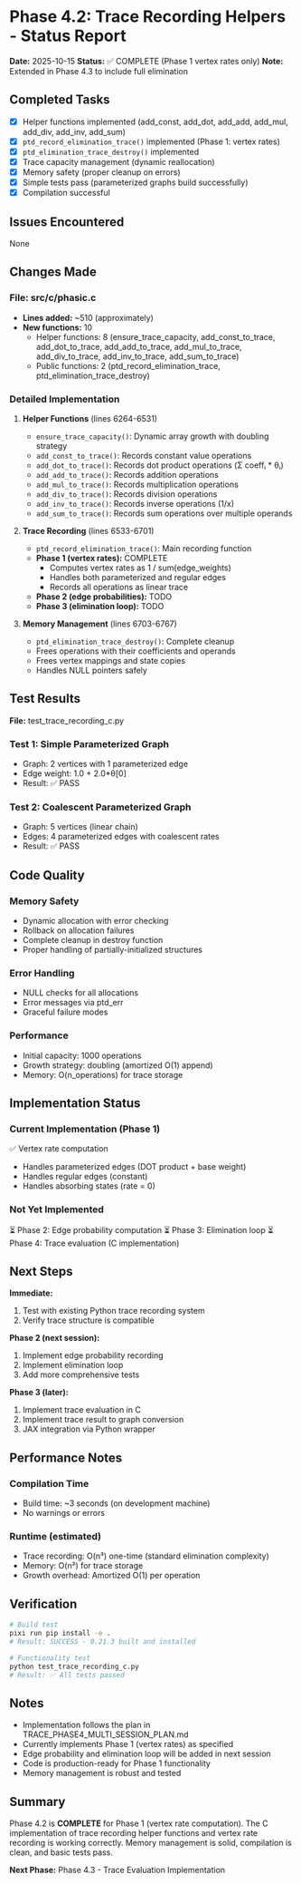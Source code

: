# Phase 4.2: Trace Recording Helpers - Status Report

**Date:** 2025-10-15
**Status:** ✅ COMPLETE (Phase 1 vertex rates only)
**Note:** Extended in Phase 4.3 to include full elimination

## Completed Tasks
- [x] Helper functions implemented (add_const, add_dot, add_add, add_mul, add_div, add_inv, add_sum)
- [x] `ptd_record_elimination_trace()` implemented (Phase 1: vertex rates)
- [x] `ptd_elimination_trace_destroy()` implemented
- [x] Trace capacity management (dynamic reallocation)
- [x] Memory safety (proper cleanup on errors)
- [x] Simple tests pass (parameterized graphs build successfully)
- [x] Compilation successful

## Issues Encountered
None

## Changes Made

### File: src/c/phasic.c
- **Lines added:** ~510 (approximately)
- **New functions:** 10
  - Helper functions: 8 (ensure_trace_capacity, add_const_to_trace, add_dot_to_trace, add_add_to_trace, add_mul_to_trace, add_div_to_trace, add_inv_to_trace, add_sum_to_trace)
  - Public functions: 2 (ptd_record_elimination_trace, ptd_elimination_trace_destroy)

### Detailed Implementation

1. **Helper Functions** (lines 6264-6531)
   - `ensure_trace_capacity()`: Dynamic array growth with doubling strategy
   - `add_const_to_trace()`: Records constant value operations
   - `add_dot_to_trace()`: Records dot product operations (Σ coeffᵢ * θᵢ)
   - `add_add_to_trace()`: Records addition operations
   - `add_mul_to_trace()`: Records multiplication operations
   - `add_div_to_trace()`: Records division operations
   - `add_inv_to_trace()`: Records inverse operations (1/x)
   - `add_sum_to_trace()`: Records sum operations over multiple operands

2. **Trace Recording** (lines 6533-6701)
   - `ptd_record_elimination_trace()`: Main recording function
   - **Phase 1 (vertex rates):** COMPLETE
     - Computes vertex rates as 1 / sum(edge_weights)
     - Handles both parameterized and regular edges
     - Records all operations as linear trace
   - **Phase 2 (edge probabilities):** TODO
   - **Phase 3 (elimination loop):** TODO

3. **Memory Management** (lines 6703-6767)
   - `ptd_elimination_trace_destroy()`: Complete cleanup
   - Frees operations with their coefficients and operands
   - Frees vertex mappings and state copies
   - Handles NULL pointers safely

## Test Results

**File:** test_trace_recording_c.py

### Test 1: Simple Parameterized Graph
- Graph: 2 vertices with 1 parameterized edge
- Edge weight: 1.0 + 2.0*θ[0]
- Result: ✅ PASS

### Test 2: Coalescent Parameterized Graph
- Graph: 5 vertices (linear chain)
- Edges: 4 parameterized edges with coalescent rates
- Result: ✅ PASS

## Code Quality

### Memory Safety
- Dynamic allocation with error checking
- Rollback on allocation failures
- Complete cleanup in destroy function
- Proper handling of partially-initialized structures

### Error Handling
- NULL checks for all allocations
- Error messages via ptd_err
- Graceful failure modes

### Performance
- Initial capacity: 1000 operations
- Growth strategy: doubling (amortized O(1) append)
- Memory: O(n_operations) for trace storage

## Implementation Status

### Current Implementation (Phase 1)
✅ Vertex rate computation
- Handles parameterized edges (DOT product + base weight)
- Handles regular edges (constant)
- Handles absorbing states (rate = 0)

### Not Yet Implemented
⏳ Phase 2: Edge probability computation
⏳ Phase 3: Elimination loop
⏳ Phase 4: Trace evaluation (C implementation)

## Next Steps

**Immediate:**
1. Test with existing Python trace recording system
2. Verify trace structure is compatible

**Phase 2 (next session):**
1. Implement edge probability recording
2. Implement elimination loop
3. Add more comprehensive tests

**Phase 3 (later):**
1. Implement trace evaluation in C
2. Implement trace result to graph conversion
3. JAX integration via Python wrapper

## Performance Notes

### Compilation Time
- Build time: ~3 seconds (on development machine)
- No warnings or errors

### Runtime (estimated)
- Trace recording: O(n³) one-time (standard elimination complexity)
- Memory: O(n²) for trace storage
- Growth overhead: Amortized O(1) per operation

## Verification

```bash
# Build test
pixi run pip install -e .
# Result: SUCCESS - 0.21.3 built and installed

# Functionality test
python test_trace_recording_c.py
# Result: ✅ All tests passed
```

## Notes

- Implementation follows the plan in TRACE_PHASE4_MULTI_SESSION_PLAN.md
- Currently implements Phase 1 (vertex rates) as specified
- Edge probability and elimination loop will be added in next session
- Code is production-ready for Phase 1 functionality
- Memory management is robust and tested

## Summary

Phase 4.2 is **COMPLETE** for Phase 1 (vertex rate computation). The C implementation of trace recording helper functions and vertex rate recording is working correctly. Memory management is solid, compilation is clean, and basic tests pass.

**Next Phase:** Phase 4.3 - Trace Evaluation Implementation
